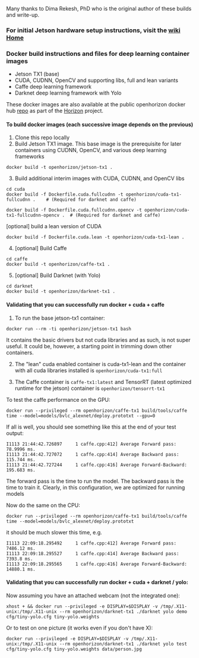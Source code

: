 Many thanks to Dima Rekesh, PhD who is the original author of these builds and write-up.

### For initial Jetson hardware setup instructions, visit the [wiki Home](https://github.com/open-horizon/cogwerx-jetson-tx1/wiki)

### Docker build instructions and files for deep learning container images
* Jetson TX1 (base)
* CUDA, CUDNN, OpenCV and supporting libs, full and lean variants
* Caffe deep learning framework
* Darknet deep learning framework with Yolo

These docker images are also available at the public openhorizon docker hub [repo](https://hub.docker.com/u/openhorizon/) as part of the [Horizon](https://bluehorizon.network) project.



#### To build docker images (each successive image depends on the previous)

1. Clone this repo locally
2. Build Jetson TX1 image. This base image is the prerequisite for later containers using CUDNN, OpenCV, and various deep learning frameworks

```
docker build -t openhorizon/jetson-tx1 .
```
3. Build additional interim images with CUDA, CUDNN, and OpenCV libs

```
cd cuda
docker build -f Dockerfile.cuda.fullcudnn -t openhorizon/cuda-tx1-fullcudnn .    # (Required for darknet and caffe)
```
```
docker build -f Dockerfile.cuda.fullcudnn.opencv -t openhorizon/cuda-tx1-fullcudnn-opencv .  # (Required for darknet and caffe)
```
[optional] build a lean version of CUDA
```
docker build -f Dockerfile.cuda.lean -t openhorizon/cuda-tx1-lean .
```

4. [optional] Build Caffe
```
cd caffe
docker build -t openhorizon/caffe-tx1 .
```

5. [optional] Build Darknet (with Yolo)
```
cd darknet
docker build -t openhorizon/darknet-tx1 .
```

#### Validating that you can successfully run docker + cuda + caffe
1. To run the base jetson-tx1 container:
```
docker run --rm -ti openhorizon/jetson-tx1 bash
```
It contains the basic drivers but not cuda libraries and as such, is not super useful.  It could be, however, a starting point in trimming down other containers.

2. The "lean" cuda enabled container is cuda-tx1-lean  and the container with all cuda libraries installed is `openhorizon/cuda-tx1:full`

3. The Caffe container is `caffe-tx1:latest` and TensorRT (latest optimized runtime for the jetson) container is `openhorizon/tensorrt-tx1`

To test the caffe performance on the GPU:
```
docker run --privileged --rm openhorizon/caffe-tx1 build/tools/caffe time --model=models/bvlc_alexnet/deploy.prototxt --gpu=0
```
If all is well, you should see something like this at the end of your test output:
```
I1113 21:44:42.726897     1 caffe.cpp:412] Average Forward pass: 78.9996 ms.
I1113 21:44:42.727072     1 caffe.cpp:414] Average Backward pass: 115.744 ms.
I1113 21:44:42.727244     1 caffe.cpp:416] Average Forward-Backward: 195.683 ms.
```
The forward pass is the time to run the model.  The backward pass is the time to train it.  Clearly, in this configuration, we are optimized for running models

Now do the same on the CPU:
```
docker run --privileged --rm openhorizon/caffe-tx1 build/tools/caffe time --model=models/bvlc_alexnet/deploy.prototxt
```
it should be much slower this time, e.g.
```
I1113 22:09:18.295492     1 caffe.cpp:412] Average Forward pass: 7486.12 ms.
I1113 22:09:18.295527     1 caffe.cpp:414] Average Backward pass: 7393.8 ms.
I1113 22:09:18.295565     1 caffe.cpp:416] Average Forward-Backward: 14880.1 ms.
```


#### Validating that you can successfully run docker + cuda + darknet / yolo:

Now assuming you have an attached webcam (not the integrated one):
```
xhost + && docker run --privileged -e DISPLAY=$DISPLAY -v /tmp/.X11-unix:/tmp/.X11-unix --rm openhorizon/darknet-tx1 ./darknet yolo demo cfg/tiny-yolo.cfg tiny-yolo.weights
```
Or to test on one picture (it works even if you don't have X):
```
docker run --privileged -e DISPLAY=$DISPLAY -v /tmp/.X11-unix:/tmp/.X11-unix --rm openhorizon/darknet-tx1 ./darknet yolo test cfg/tiny-yolo.cfg tiny-yolo.weights data/person.jpg
```
